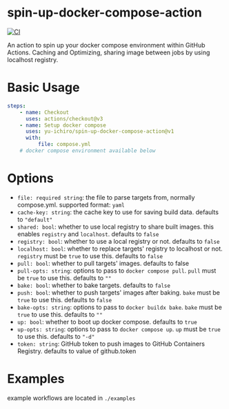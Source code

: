 # spin-up-docker-compose-action

[![CI](https://github.com/yu-ichiro/spin-up-docker-compose-action/actions/workflows/main.yml/badge.svg)](https://github.com/yu-ichiro/spin-up-docker-compose-action/actions/workflows/main.yml)

An action to spin up your docker compose environment within GitHub Actions. Caching and Optimizing, sharing image between jobs by using localhost registry.

# Basic Usage

```yml
steps:
    - name: Checkout
      uses: actions/checkout@v3
    - name: Setup docker compose
      uses: yu-ichiro/spin-up-docker-compose-action@v1
      with:
          file: compose.yml
    # docker compose environment available below
```

# Options

* `file: required string`: the file to parse targets from, normally compose.yml. supported format: `yaml`
* `cache-key: string`: the cache key to use for saving build data. defaults to `"default"`
* `shared: bool`: whether to use local registry to share built images. this enables `registry` and `localhost`. defaults to `false`
* `registry: bool`: whether to use a local registry or not. defaults to `false`
* `localhost: bool`: whether to replace targets' registry to localhost or not. `registry` must be `true` to use this. defaults to `false`
* `pull: bool`: whether to pull targets' images. defaults to false
* `pull-opts: string`: options to pass to `docker compose pull`. `pull` must be `true` to use this. defaults to `""`
* `bake: bool`: whether to bake targets. defaults to `false`
* `push: bool`: whether to push targets' images after baking. `bake` must be `true` to use this. defaults to `false`
* `bake-opts: string`: options to pass to `docker buildx bake`. `bake` must be `true` to use this. defaults to `""`
* `up: bool`: whether to boot up docker compose. defaults to `true`
* `up-opts: string`: options to pass to `docker compose up`. `up` must be `true` to use this. defaults to `"-d"`
* `token: string`: GitHub token to push images to GitHub Containers Registry. defaults to value of github.token

# Examples

example workflows are located in `./examples`
